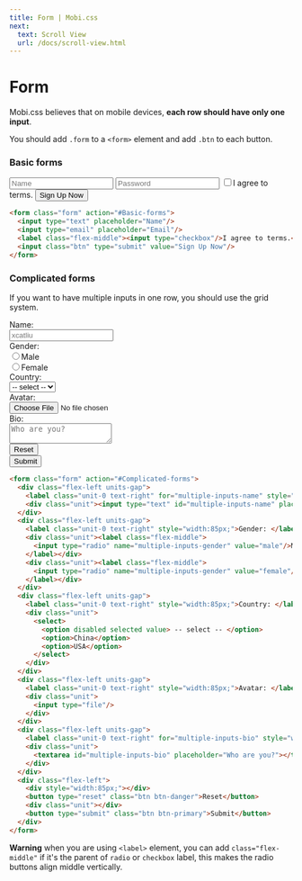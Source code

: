 ```yaml
---
title: Form | Mobi.css
next:
  text: Scroll View
  url: /docs/scroll-view.html
---
```


# Form

Mobi.css believes that on mobile devices, **each row should have only one input**.

You should add `.form` to a `<form>` element and add `.btn` to each button.

### Basic forms

<form class="form" action="#Basic-forms">
  <input type="text" placeholder="Name"/>
  <input type="password" placeholder="Password"/>
  <label class="flex-middle"><input type="checkbox"/>I agree to terms.</label>
  <input class="btn" type="submit" value="Sign Up Now"/>
</form>

```html
<form class="form" action="#Basic-forms">
  <input type="text" placeholder="Name"/>
  <input type="email" placeholder="Email"/>
  <label class="flex-middle"><input type="checkbox"/>I agree to terms.</label>
  <input class="btn" type="submit" value="Sign Up Now"/>
</form>
```

### Complicated forms

If you want to have multiple inputs in one row, you should use the grid system.

<form class="form" action="#Complicated-forms">
  <div class="flex-left units-gap">
    <label class="unit-0 text-right" for="multiple-inputs-name" style="width:85px;">Name: </label>
    <div class="unit"><input type="text" id="multiple-inputs-name" placeholder="xcatliu"/></div>
  </div>
  <div class="flex-left units-gap">
    <label class="unit-0 text-right" style="width:85px;">Gender: </label>
    <div class="unit"><label class="flex-middle">
      <input type="radio" name="multiple-inputs-gender" value="male"/>Male
    </label></div>
    <div class="unit"><label class="flex-middle">
      <input type="radio" name="multiple-inputs-gender" value="female"/>Female
    </label></div>
  </div>
  <div class="flex-left units-gap">
    <label class="unit-0 text-right" style="width:85px;">Country: </label>
    <div class="unit">
      <select>
        <option disabled selected value> -- select -- </option>
        <option>China</option>
        <option>USA</option>
      </select>
    </div>
  </div>
  <div class="flex-left units-gap">
    <label class="unit-0 text-right" style="width:85px;">Avatar: </label>
    <div class="unit">
      <input type="file"/>
    </div>
  </div>
  <div class="flex-left units-gap">
    <label class="unit-0 text-right" for="multiple-inputs-bio" style="width:85px;">Bio: </label>
    <div class="unit">
      <textarea id="multiple-inputs-bio" placeholder="Who are you?"></textarea>
    </div>
  </div>
  <div class="flex-left">
    <div style="width:85px;"></div>
    <button type="reset" class="btn btn-danger">Reset</button>
    <div class="unit"></div>
    <button type="submit" class="btn btn-primary">Submit</button>
  </div>
</form>

```html
<form class="form" action="#Complicated-forms">
  <div class="flex-left units-gap">
    <label class="unit-0 text-right" for="multiple-inputs-name" style="width:85px;">Name: </label>
    <div class="unit"><input type="text" id="multiple-inputs-name" placeholder="xcatliu"/></div>
  </div>
  <div class="flex-left units-gap">
    <label class="unit-0 text-right" style="width:85px;">Gender: </label>
    <div class="unit"><label class="flex-middle">
      <input type="radio" name="multiple-inputs-gender" value="male"/>Male
    </label></div>
    <div class="unit"><label class="flex-middle">
      <input type="radio" name="multiple-inputs-gender" value="female"/>Female
    </label></div>
  </div>
  <div class="flex-left units-gap">
    <label class="unit-0 text-right" style="width:85px;">Country: </label>
    <div class="unit">
      <select>
        <option disabled selected value> -- select -- </option>
        <option>China</option>
        <option>USA</option>
      </select>
    </div>
  </div>
  <div class="flex-left units-gap">
    <label class="unit-0 text-right" style="width:85px;">Avatar: </label>
    <div class="unit">
      <input type="file"/>
    </div>
  </div>
  <div class="flex-left units-gap">
    <label class="unit-0 text-right" for="multiple-inputs-bio" style="width:85px;">Bio: </label>
    <div class="unit">
      <textarea id="multiple-inputs-bio" placeholder="Who are you?"></textarea>
    </div>
  </div>
  <div class="flex-left">
    <div style="width:85px;"></div>
    <button type="reset" class="btn btn-danger">Reset</button>
    <div class="unit"></div>
    <button type="submit" class="btn btn-primary">Submit</button>
  </div>
</form>
```

**Warning** when you are using `<label>` element, you can add `class="flex-middle"` if it's the parent of `radio` or `checkbox` label, this makes the radio buttons align middle vertically.
